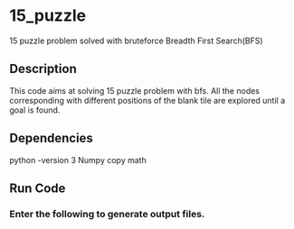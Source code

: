 # 15_puzzle
15 puzzle problem solved with bruteforce Breadth First Search(BFS)

## Description
This code aims at solving 15 puzzle problem with bfs. All the nodes corresponding with different positions of the blank tile are explored until a goal is found.

## Dependencies
python -version 3
Numpy
copy
math

## Run Code

### Enter the following to generate output files.

